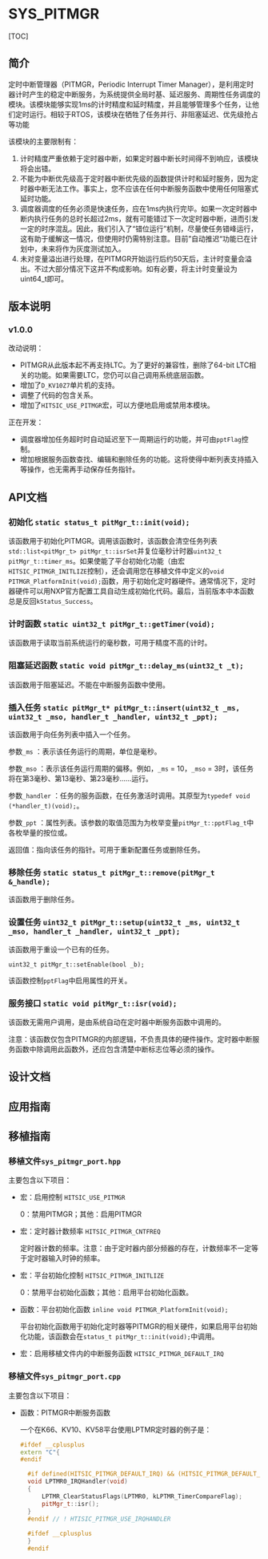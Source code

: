 # SYS_PITMGR

[TOC]



## 简介

定时中断管理器（PITMGR，Periodic Interrupt Timer Manager），是利用定时器计时产生的稳定中断服务，为系统提供全局时基、延迟服务、周期性任务调度的模块。该模块能够实现1ms的计时精度和延时精度，并且能够管理多个任务，让他们定时运行。相较于RTOS，该模块在牺牲了任务并行、非阻塞延迟、优先级抢占等功能

该模块的主要限制有：

1. 计时精度严重依赖于定时器中断，如果定时器中断长时间得不到响应，该模块将会出错。
2. 不能为中断优先级高于定时器中断优先级的函数提供计时和延时服务，因为定时器中断无法工作。事实上，您不应该在任何中断服务函数中使用任何阻塞式延时功能。
3. 调度器调度的任务必须是快速任务，应在1ms内执行完毕。如果一次定时器中断内执行任务的总时长超过2ms，就有可能错过下一次定时器中断，进而引发一定的时序混乱。因此，我们引入了“错位运行”机制，尽量使任务错峰运行，这有助于缓解这一情况，但使用时仍需特别注意。目前”自动推迟“功能已在计划中，未来将作为灰度测试加入。
4. 未对变量溢出进行处理，在PITMGR开始运行后约50天后，主计时变量会溢出。不过大部分情况下这并不构成影响。如有必要，将主计时变量设为uint64_t即可。



## 版本说明

### v1.0.0

改动说明：

- PITMGR从此版本起不再支持LTC。为了更好的兼容性，删除了64-bit LTC相关的功能。如果需要LTC，您仍可以自己调用系统底层函数。
- 增加了`D_KV10Z7`单片机的支持。
- 调整了代码的包含关系。
- 增加了`HITSIC_USE_PITMGR`宏，可以方便地启用或禁用本模块。

正在开发：

- 调度器增加任务超时时自动延迟至下一周期运行的功能，并可由`pptFlag`控制。
- 增加根据服务函数查找、编辑和删除任务的功能。这将使得中断列表支持插入等操作，也无需再手动保存任务指针。



## API文档

### 初始化 `static status_t pitMgr_t::init(void);`

该函数用于初始化PITMGR。调用该函数时，该函数会清空任务列表`std::list<pitMgr_t> pitMgr_t::isrSet`并复位毫秒计时器`uint32_t pitMgr_t::timer_ms`。如果使能了平台初始化功能（由宏`HITSIC_PITMGR_INITLIZE`控制），还会调用您在移植文件中定义的`void PITMGR_PlatformInit(void);`函数，用于初始化定时器硬件。通常情况下，定时器硬件可以用NXP官方配置工具自动生成初始化代码。最后，当前版本中本函数总是反回`kStatus_Success`。

###  计时函数 `static uint32_t pitMgr_t::getTimer(void);`

该函数用于读取当前系统运行的毫秒数，可用于精度不高的计时。

### 阻塞延迟函数 `static void pitMgr_t::delay_ms(uint32_t _t);`

该函数用于阻塞延迟。不能在中断服务函数中使用。

### 插入任务 `static pitMgr_t* pitMgr_t::insert(uint32_t _ms, uint32_t _mso, handler_t _handler, uint32_t _ppt);`

该函数用于向任务列表中插入一个任务。

参数`_ms` ：表示该任务运行的周期，单位是毫秒。

参数`_mso` ：表示该任务运行周期的偏移。例如，`_ms` = 10，`_mso` = 3时，该任务将在第3毫秒、第13毫秒、第23毫秒......运行。

参数`_handler` ：任务的服务函数，在任务激活时调用。其原型为`typedef void (*handler_t)(void);`。

参数`_ppt` ：属性列表。该参数的取值范围为为枚举变量`pitMgr_t::pptFlag_t`中各枚举量的按位或。

返回值：指向该任务的指针。可用于重新配置任务或删除任务。

### 移除任务 `static status_t pitMgr_t::remove(pitMgr_t &_handle);`

该函数用于删除任务。

### 设置任务 `uint32_t pitMgr_t::setup(uint32_t _ms, uint32_t _mso, handler_t _handler, uint32_t _ppt);`

该函数用于重设一个已有的任务。

`uint32_t pitMgr_t::setEnable(bool _b);`

该函数控制`pptFlag`中启用属性的开关。

### 服务接口 `static void pitMgr_t::isr(void);`

该函数无需用户调用，是由系统自动在定时器中断服务函数中调用的。

注意：该函数仅包含PITMGR的内部逻辑，不负责具体的硬件操作。定时器中断服务函数中除调用此函数外，还应包含清楚中断标志位等必须的操作。



## 设计文档



## 应用指南



## 移植指南

### 移植文件`sys_pitmgr_port.hpp`

主要包含以下项目：

- 宏：启用控制 `HITSIC_USE_PITMGR`

  0：禁用PITMGR；其他：启用PITMGR

- 宏：定时器计数频率 `HITSIC_PITMGR_CNTFREQ`

  定时器计数的频率。注意：由于定时器内部分频器的存在，计数频率不一定等于定时器输入时钟的频率。

- 宏：平台初始化控制 `HITSIC_PITMGR_INITLIZE`

  0：禁用平台初始化函数；其他：启用平台初始化函数。

- 函数：平台初始化函数 `inline void PITMGR_PlatformInit(void);`

  平台初始化函数用于初始化定时器等PITMGR的相关硬件，如果启用平台初始化功能，该函数会在`status_t pitMgr_t::init(void);`中调用。

- 宏：启用移植文件内的中断服务函数 `HITSIC_PITMGR_DEFAULT_IRQ`

  

### 移植文件`sys_pitmgr_port.cpp`

主要包含以下项目：

- 函数：PITMGR中断服务函数

  一个在K66、KV10、KV58平台使用LPTMR定时器的例子是：

  ```c++
  #ifdef __cplusplus
  extern "C"{
  #endif
  
	#if defined(HITSIC_PITMGR_DEFAULT_IRQ) && (HITSIC_PITMGR_DEFAULT_IRQ > 0)
	void LPTMR0_IRQHandler(void)
	{
		LPTMR_ClearStatusFlags(LPTMR0, kLPTMR_TimerCompareFlag);
		pitMgr_t::isr();
	}
	#endif // ! HTISIC_PITMGR_USE_IRQHANDLER
	
	#ifdef __cplusplus
	}
	#endif
	```





